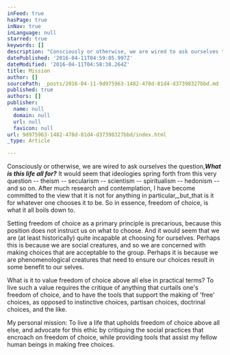 ```yaml
---
inFeed: true
hasPage: true
inNav: true
inLanguage: null
starred: true
keywords: []
description: "Consciously or otherwise, we are wired to ask ourselves the question,What is this life all for?\_It would seem that ideologies spring forth from this very question – theism – secularism – scientism – spiritualism – hedonism – and so on. After much research and contemplation, I have become committed to the view that it is not for anything in particular,butthat is it for whatever one chooses it to be. So in essence, freedom of choice, is what it all boils down to."
datePublished: '2016-04-11T04:59:05.997Z'
dateModified: '2016-04-11T04:58:38.264Z'
title: Mission
author: []
sourcePath: _posts/2016-04-11-9d975963-1482-478d-81d4-d37398327bbd.md
published: true
authors: []
publisher:
  name: null
  domain: null
  url: null
  favicon: null
url: 9d975963-1482-478d-81d4-d37398327bbd/index.html
_type: Article

---
```

Consciously or otherwise, we are wired to ask ourselves the question,**_What is this life all for?_** It would seem that ideologies spring forth from this very question -- theism -- secularism -- scientism -- spiritualism -- hedonism -- and so on. After much research and contemplation, I have become committed to the view that it is not for anything in particular,_but_that is it for whatever one chooses it to be. So in essence, freedom of choice, is what it all boils down to.

Setting freedom of choice as a primary principle is precarious, because this position does not instruct us on what to choose. And it would seem that we are (at least historically) quite incapable at choosing for ourselves. Perhaps this is because we are social creatures, and so we are concerned with making choices that are acceptable to the group. Perhaps it is because we are phenomenological creatures that need to ensure our choices result in some benefit to our selves.

What is it to value freedom of choice above all else in practical terms? To live such a value requires the critique of anything that curtails one's freedom of choice, and to have the tools that support the making of 'free' choices, as opposed to instinctive choices, partisan choices, doctrinal choices, and the like.

My personal mission: To live a life that upholds freedom of choice above all else, and advocate for this ethic by critiquing the social practices that encroach on freedom of choice, while providing tools that assist my fellow human beings in making free choices.